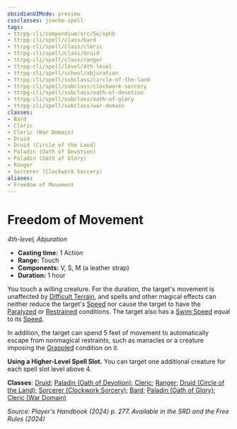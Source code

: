 ```yaml
---
obsidianUIMode: preview
cssclasses: json5e-spell
tags:
- ttrpg-cli/compendium/src/5e/xphb
- ttrpg-cli/spell/class/bard
- ttrpg-cli/spell/class/cleric
- ttrpg-cli/spell/class/druid
- ttrpg-cli/spell/class/ranger
- ttrpg-cli/spell/level/4th-level
- ttrpg-cli/spell/school/abjuration
- ttrpg-cli/spell/subclass/circle-of-the-land
- ttrpg-cli/spell/subclass/clockwork-sorcery
- ttrpg-cli/spell/subclass/oath-of-devotion
- ttrpg-cli/spell/subclass/oath-of-glory
- ttrpg-cli/spell/subclass/war-domain
classes:
- Bard
- Cleric
- Cleric (War Domain)
- Druid
- Druid (Circle of the Land)
- Paladin (Oath of Devotion)
- Paladin (Oath of Glory)
- Ranger
- Sorcerer (Clockwork Sorcery)
aliases:
- Freedom of Movement
---
```

# Freedom of Movement
*4th-level, Abjuration*  


- **Casting time:** 1 Action
- **Range:** Touch
- **Components:** V, S, M (a leather strap)
- **Duration:** 1 hour

You touch a willing creature. For the duration, the target's movement is unaffected by [Difficult Terrain](/3-Mechanics/CLI/variant-rules/difficult-terrain-xphb.md), and spells and other magical effects can neither reduce the target's [Speed](/3-Mechanics/CLI/variant-rules/speed-xphb.md) nor cause the target to have the [Paralyzed](/3-Mechanics/CLI/conditions.md#Paralyzed) or [Restrained](/3-Mechanics/CLI/conditions.md#Restrained) conditions. The target also has a [Swim Speed](/3-Mechanics/CLI/variant-rules/swim-speed-xphb.md) equal to its [Speed](/3-Mechanics/CLI/variant-rules/speed-xphb.md).

In addition, the target can spend 5 feet of movement to automatically escape from nonmagical restraints, such as manacles or a creature imposing the [Grappled](/3-Mechanics/CLI/conditions.md#Grappled) condition on it.

**Using a Higher-Level Spell Slot.** You can target one additional creature for each spell slot level above 4.

**Classes**: [Druid](/3-Mechanics/CLI/lists/list-spells-classes-druid.md); [Paladin (Oath of Devotion)](/3-Mechanics/CLI/lists/list-spells-classes-oath-of-devotion-xphb.md "subclass=XPHB;class=XPHB"); [Cleric](/3-Mechanics/CLI/lists/list-spells-classes-cleric.md); [Ranger](/3-Mechanics/CLI/lists/list-spells-classes-ranger.md); [Druid (Circle of the Land)](/3-Mechanics/CLI/lists/list-spells-classes-circle-of-the-land-xphb.md "subclass=XPHB;class=XPHB"); [Sorcerer (Clockwork Sorcery)](/3-Mechanics/CLI/lists/list-spells-classes-clockwork-sorcery-xphb.md "subclass=XPHB;class=XPHB"); [Bard](/3-Mechanics/CLI/lists/list-spells-classes-bard.md); [Paladin (Oath of Glory)](/3-Mechanics/CLI/lists/list-spells-classes-oath-of-glory-xphb.md "subclass=XPHB;class=XPHB"); [Cleric (War Domain)](/3-Mechanics/CLI/lists/list-spells-classes-war-domain-xphb.md "subclass=XPHB;class=XPHB")

*Source: Player's Handbook (2024) p. 277. Available in the <span title='Systems Reference Document (5.2)'>SRD</span> and the Free Rules (2024)*